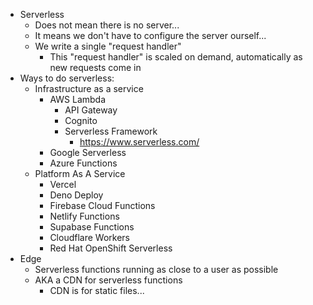 * Serverless
  * Does not mean there is no server...
  * It means we don't have to configure the server ourself...
  * We write a single "request handler"
    * This "request handler" is scaled on demand, automatically as new requests come in
* Ways to do serverless:
  * Infrastructure as a service
    * AWS Lambda
      * API Gateway
      * Cognito
      * Serverless Framework
        * https://www.serverless.com/
    * Google Serverless
    * Azure Functions
  * Platform As A Service
    * Vercel
    * Deno Deploy
    * Firebase Cloud Functions
    * Netlify Functions
    * Supabase Functions
    * Cloudflare Workers
    * Red Hat OpenShift Serverless
* Edge
  * Serverless functions running as close to a user as possible
  * AKA a CDN for serverless functions
    * CDN is for static files...